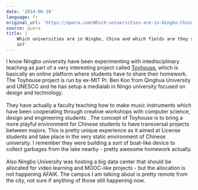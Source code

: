 ```yaml
---
date: '2014-06-18'
language: fr
original_url: 'https://quora.com/Which-universities-are-in-Ningbo-China-and-which-fields-are-they-strong-in/answer/Clément-Renaud'
source: quora
title: |
    Which universities are in Ningbo, China and which fields are they strong
    in?
---
```


I know Ningbo university have been experimenting with intedisciplinary
teaching as part of a very interesting project called
[Toyhouse](http://toyhouse.cc/), which is basically an online platform
where students have to share their homework. The Toyhouse project is run
by ex-MIT Pr. Ben Koo from Qinghua University and UNESCO and he has
setup a medialab in Ningo university focused on design and technology.\
\
They have actually a faculty teaching how to make music instruments
which have been cooperating through creative workshops with computer
science, design and engineering students . The concept of Toyhouse is to
bring a more playful environment for Chinese students to have
transversal projects between majors. This is pretty unique experience as
it aimed at License students and take place in the very static
environment of Chinese university. I remember they were building a sort
of boat-like device to collect garbages from the lake nearby - pretty
awesome homework actually.\
\
Also Ningbo University was hosting a big data center that should be
allocated for video learning and MOOC-like projects - but the allocation
is not happening AFAIK. The campus I am talking about is pretty remote
from the city, not sure if anything of those still happening now.
